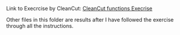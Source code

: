 Link to Execrcise by CleanCut: [CleanCut functions Execrise](https://github.com/CleanCut/ultimate_rust_crash_course/tree/main/exercise/b_functions)

Other files in this folder are results after I have followed the exercise through all the instructions.